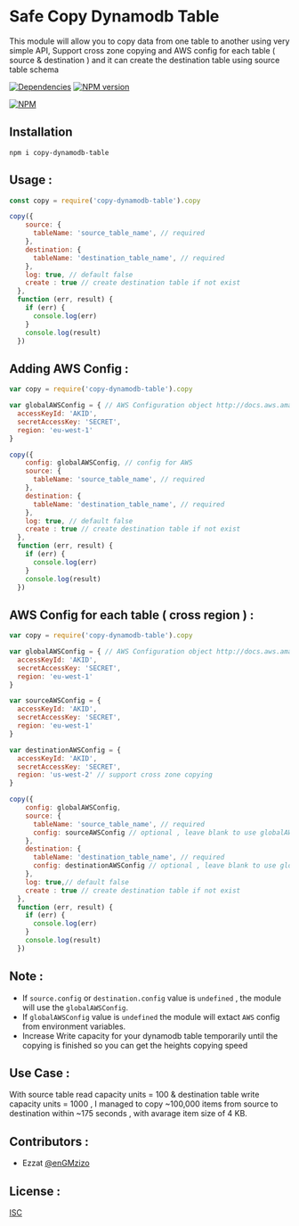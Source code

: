Safe Copy Dynamodb Table
===================

This module will allow you to copy data from one table to another using very simple API, Support cross zone copying and AWS config for each table ( source & destination ) and it can create the destination table using source table schema

[![Dependencies](https://david-dm.org/enGMzizo/copy-dynamodb-table.png)](https://david-dm.org/enGMzizo/copy-dynamodb-table) [![NPM version](https://badge.fury.io/js/copy-dynamodb-table.png)](http://badge.fury.io/js/copy-dynamodb-table)

[![NPM](https://nodei.co/npm/copy-dynamodb-table.png)](http://nodei.co/npm/copy-dynamodb-table)

## Installation

    npm i copy-dynamodb-table

## Usage :

```js
const copy = require('copy-dynamodb-table').copy

copy({
    source: {
      tableName: 'source_table_name', // required
    },
    destination: {
      tableName: 'destination_table_name', // required
    },
    log: true, // default false
    create : true // create destination table if not exist
  },
  function (err, result) {
    if (err) {
      console.log(err)
    }
    console.log(result)
  })
```
## Adding AWS Config :

```js
var copy = require('copy-dynamodb-table').copy

var globalAWSConfig = { // AWS Configuration object http://docs.aws.amazon.com/AWSJavaScriptSDK/latest/AWS/Config.html#constructor-property
  accessKeyId: 'AKID',
  secretAccessKey: 'SECRET',
  region: 'eu-west-1'
}

copy({
    config: globalAWSConfig, // config for AWS
    source: {
      tableName: 'source_table_name', // required
    },
    destination: {
      tableName: 'destination_table_name', // required
    },
    log: true, // default false
    create : true // create destination table if not exist
  },
  function (err, result) {
    if (err) {
      console.log(err)
    }
    console.log(result)
  })
```

## AWS Config for each table ( cross region ) :

```js
var copy = require('copy-dynamodb-table').copy

var globalAWSConfig = { // AWS Configuration object http://docs.aws.amazon.com/AWSJavaScriptSDK/latest/AWS/Config.html#constructor-property
  accessKeyId: 'AKID',
  secretAccessKey: 'SECRET',
  region: 'eu-west-1'
}

var sourceAWSConfig = {
  accessKeyId: 'AKID',
  secretAccessKey: 'SECRET',
  region: 'eu-west-1'
}

var destinationAWSConfig = {
  accessKeyId: 'AKID',
  secretAccessKey: 'SECRET',
  region: 'us-west-2' // support cross zone copying
}

copy({
    config: globalAWSConfig,
    source: {
      tableName: 'source_table_name', // required
      config: sourceAWSConfig // optional , leave blank to use globalAWSConfig
    },
    destination: {
      tableName: 'destination_table_name', // required
      config: destinationAWSConfig // optional , leave blank to use globalAWSConfig
    },
    log: true,// default false
    create : true // create destination table if not exist
  },
  function (err, result) {
    if (err) {
      console.log(err)
    }
    console.log(result)
  })
```

## Note :

  - If `source.config` or `destination.config` value is `undefined` , the module will use the `globalAWSConfig`.
  - If `globalAWSConfig` value is `undefined` the module will extact `AWS` config from environment variables.
  - Increase Write capacity for your dynamodb table temporarily until the copying is finished so you can get the heights copying speed

## Use Case :
  With source table read capacity units = 100 & destination table write capacity units  = 1000 , I managed to copy ~100,000 items from source to destination within ~175 seconds , with avarage item size of 4 KB.

## Contributors :

- Ezzat [@enGMzizo](https://twitter.com/enGMzizo)

## License :

[ISC](https://spdx.org/licenses/ISC)

